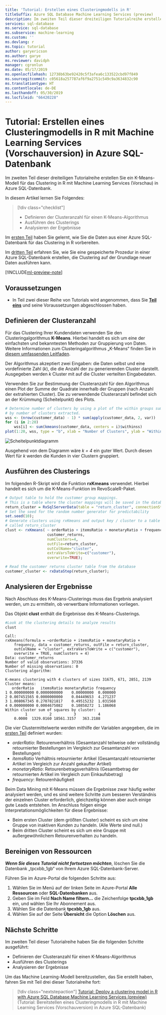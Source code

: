 ```yaml
---
title: 'Tutorial: Erstellen eines Clusteringmodells in R'
titleSuffix: Azure SQL Database Machine Learning Services (preview)
description: Im zweiten Teil dieser dreiteiligen Tutorialreihe erstellen Sie ein K-Means-Modell für das Clustering in R mit Machine Learning Services (Vorschau) in Azure SQL-Datenbank.
services: sql-database
ms.service: sql-database
ms.subservice: machine-learning
ms.custom: ''
ms.devlang: r
ms.topic: tutorial
author: garyericson
ms.author: garye
ms.reviewer: davidph
manager: cgronlun
ms.date: 05/17/2019
ms.openlocfilehash: 12738b63be92420c5f3afea6c133522cbd97f849
ms.sourcegitcommit: c05618a257787af6f9a2751c549c9a3634832c90
ms.translationtype: HT
ms.contentlocale: de-DE
ms.lasthandoff: 05/30/2019
ms.locfileid: "66420228"
---
```

# <a name="tutorial-build-a-clustering-model-in-r-with-azure-sql-database-machine-learning-services-preview"></a>Tutorial: Erstellen eines Clusteringmodells in R mit Machine Learning Services (Vorschauversion) in Azure SQL-Datenbank

Im zweiten Teil dieser dreiteiligen Tutorialreihe erstellen Sie ein K-Means-Modell für das Clustering in R mit Machine Learning Services (Vorschau) in Azure SQL-Datenbank.

In diesem Artikel lernen Sie Folgendes:

> [!div class="checklist"]
> * Definieren der Clusteranzahl für einen K-Means-Algorithmus
> * Ausführen des Clusterings
> * Analysieren der Ergebnisse

Im [ersten Teil](sql-database-tutorial-clustering-model-prepare-data.md) haben Sie gelernt, wie Sie die Daten aus einer Azure SQL-Datenbank für das Clustering in R vorbereiten.

Im [dritten Teil](sql-database-tutorial-clustering-model-deploy.md) erfahren Sie, wie Sie eine gespeicherte Prozedur in einer Azure SQL-Datenbank erstellen, die Clustering auf der Grundlage neuer Daten ausführen kann.

[!INCLUDE[ml-preview-note](../../includes/sql-database-ml-preview-note.md)]

## <a name="prerequisites"></a>Voraussetzungen

* In Teil zwei dieser Reihe von Tutorials wird angenommen, dass Sie [**Teil eins**](sql-database-tutorial-clustering-model-prepare-data.md) und seine Voraussetzungen abgeschlossen haben.

## <a name="define-the-number-of-clusters"></a>Definieren der Clusteranzahl

Für das Clustering Ihrer Kundendaten verwenden Sie den Clusteringalgorithmus **K-Means**. Hierbei handelt es sich um eine der einfachsten und bekanntesten Methoden zur Gruppierung von Daten.
Weitere Informationen zum Clusteringalgorithmus „K-Means“ finden Sie in [diesem umfassenden Leitfaden](https://www.kdnuggets.com/2019/05/guide-k-means-clustering-algorithm.html).

Der Algorithmus akzeptiert zwei Eingaben: die Daten selbst und eine vordefinierte Zahl (*k*), die die Anzahl der zu generierenden Cluster darstellt.
Ausgegeben werden *k* Cluster mit auf die Cluster verteilten Eingabedaten.

Verwenden Sie zur Bestimmung der Clusteranzahl für den Algorithmus einen Plot der Summe der Quadrate innerhalb der Gruppen (nach Anzahl der extrahierten Cluster). Die zu verwendende Clusteranzahl befindet sich an der Krümmung (Scheitelpunkt) des Plots.

```r
# Determine number of clusters by using a plot of the within groups sum of squares,
# by number of clusters extracted. 
wss <- (nrow(customer_data) - 1) * sum(apply(customer_data, 2, var))
for (i in 2:20)
    wss[i] <- sum(kmeans(customer_data, centers = i)$withinss)
plot(1:20, wss, type = "b", xlab = "Number of Clusters", ylab = "Within groups sum of squares")
```

![Scheitelpunktdiagramm](./media/sql-database-tutorial-clustering-model-build/elbow-graph.png)

Ausgehend von dem Diagramm wäre *k = 4* ein guter Wert. Durch diesen Wert für *k* werden die Kunden in vier Clustern gruppiert.

## <a name="perform-clustering"></a>Ausführen des Clusterings

Im folgenden R-Skript wird die Funktion **rxKmeans** verwendet. Hierbei handelt es sich um die K-Means-Funktion im RevoScaleR-Paket.

```r
# Output table to hold the customer group mappings.
# This is a table where the cluster mappings will be saved in the database.
return_cluster = RxSqlServerData(table = "return_cluster", connectionString = connStr);
# Set the seed for the random number generator for predictability
set.seed(10);
# Generate clusters using rxKmeans and output key / cluster to a table in SQL database
# called return_cluster
clust <- rxKmeans( ~ orderRatio + itemsRatio + monetaryRatio + frequency,
                   customer_returns,
                   numClusters=4,
                   outFile=return_cluster,
                   outColName="cluster",
                   extraVarsToWrite=c("customer"),
                   overwrite=TRUE);

# Read the customer returns cluster table from the database
customer_cluster <- rxDataStep(return_cluster);
```

## <a name="analyze-the-results"></a>Analysieren der Ergebnisse

Nach Abschluss des K-Means-Clusterings muss das Ergebnis analysiert werden, um zu ermitteln, ob verwertbare Informationen vorliegen.

Das Objekt **clust** enthält die Ergebnisse des K-Means-Clusterings.

```r
#Look at the clustering details to analyze results
clust
```

```results
Call:
rxKmeans(formula = ~orderRatio + itemsRatio + monetaryRatio + 
    frequency, data = customer_returns, outFile = return_cluster, 
    outColName = "cluster", extraVarsToWrite = c("customer"), 
    overwrite = TRUE, numClusters = 4)
Data: customer_returns
Number of valid observations: 37336
Number of missing observations: 0 
Clustering algorithm:  

K-means clustering with 4 clusters of sizes 31675, 671, 2851, 2139
Cluster means:
   orderRatio   itemsRatio monetaryRatio frequency
1 0.000000000 0.0000000000    0.00000000  0.000000
2 0.007451565 0.0000000000    0.04449653  4.271237
3 1.008067345 0.2707821817    0.49515232  1.031568
4 0.000000000 0.0004675082    0.10858272  1.186068
Within cluster sum of squares by cluster:
         1          2          3          4
    0.0000  1329.0160 18561.3157   363.2188
```

Die vier Clustermittelwerte werden mithilfe der Variablen angegeben, die im [ersten Teil](sql-database-tutorial-clustering-model-prepare-data.md#separate-customers) definiert wurden:

* *orderRatio*: Retourenverhältnis (Gesamtanzahl teilweise oder vollständig retournierter Bestellungen im Vergleich zur Gesamtanzahl von Bestellungen)
* *itemsRatio* Verhältnis retournierter Artikel (Gesamtanzahl retournierter Artikel im Vergleich zur Anzahl gekaufter Artikel)
* *monetaryRatio*: Retourenbetragsverhältnis (Gesamtbetrag der retournierten Artikel im Vergleich zum Einkaufsbetrag)
* *frequency*: Retourenhäufigkeit

Beim Data Mining mit K-Means müssen die Ergebnisse zwar häufig weiter analysiert werden, und es sind weitere Schritte zum besseren Verständnis der einzelnen Cluster erforderlich, gleichzeitig können aber auch einige gute Leads entstehen.
Im Anschluss folgen einige Interpretationsmöglichkeiten für diese Ergebnisse:

* Beim ersten Cluster (dem größten Cluster) scheint es sich um eine Gruppe von inaktiven Kunden zu handeln. (Alle Werte sind null.)
* Beim dritten Cluster scheint es sich um eine Gruppe mit außergewöhnlichem Retourenverhalten zu handeln.

## <a name="clean-up-resources"></a>Bereinigen von Ressourcen

***Wenn Sie dieses Tutorial nicht fortsetzen möchten***, löschen Sie die Datenbank „tpcxbb_1gb“ von Ihrem Azure SQL-Datenbank-Server.

Führen Sie im Azure-Portal die folgenden Schritte aus:

1. Wählen Sie im Menü auf der linken Seite im Azure-Portal **Alle Ressourcen** oder **SQL-Datenbanken** aus.
1. Geben Sie im Feld **Nach Name filtern...** die Zeichenfolge **tpcxbb_1gb** ein, und wählen Sie Ihr Abonnement aus.
1. Wählen Sie die Datenbank **tpcxbb_1gb** aus.
1. Wählen Sie auf der Seite **Übersicht** die Option **Löschen** aus.

## <a name="next-steps"></a>Nächste Schritte

Im zweiten Teil dieser Tutorialreihe haben Sie die folgenden Schritte ausgeführt:

* Definieren der Clusteranzahl für einen K-Means-Algorithmus
* Ausführen des Clusterings
* Analysieren der Ergebnisse

Um das Machine Learning-Modell bereitzustellen, das Sie erstellt haben, fahren Sie mit Teil drei dieser Tutorialreihe fort:

> [!div class="nextstepaction"]
> [Tutorial: Deploy a clustering model in R with Azure SQL Database Machine Learning Services (preview)](sql-database-tutorial-clustering-model-deploy.md) (Tutorial: Bereitstellen eines Clusteringmodells in R mit Machine Learning Services (Vorschauversion) in Azure SQL-Datenbank)